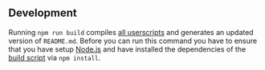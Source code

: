 ## Development

Running `npm run build` compiles [all userscripts](src/userscripts/) and generates an updated version of `README.md`. Before you can run this command you have to ensure that you have setup [Node.js](https://nodejs.org/) and have installed the dependencies of the [build script](build.js) via `npm install`.
